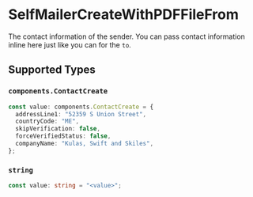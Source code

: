 # SelfMailerCreateWithPDFFileFrom

The contact information of the sender. You can pass contact information inline here just like you can for the `to`.


## Supported Types

### `components.ContactCreate`

```typescript
const value: components.ContactCreate = {
  addressLine1: "52359 S Union Street",
  countryCode: "ME",
  skipVerification: false,
  forceVerifiedStatus: false,
  companyName: "Kulas, Swift and Skiles",
};
```

### `string`

```typescript
const value: string = "<value>";
```

